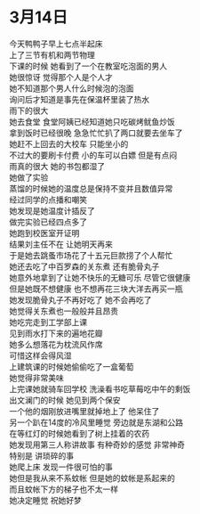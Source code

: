 # 3月14日  
今天鸭鸭子早上七点半起床  
上了三节有机和两节物理  
下课的时候  她看到了一个在教室吃泡面的男人  
她很惊讶  觉得那个人是个人才  
她不知道那个男人什么时候泡的泡面  
询问后才知道是事先在保温杯里装了热水  
雨下的很大  
她去食堂  食堂阿姨已经知道她只吃碳烤鱿鱼炒饭  
拿到饭时已经很晚  急急忙忙扒了两口就要去坐车了  
她赶不上回去的大校车  只能坐小的  
不过大的要刷卡付费  小的车可以白嫖  但是有点闷  
雨真的很大  她的书包都湿了  
她做了实验  
蒸馏的时候她的温度总是保持不变并且数值异常  
经过同学的点播和嘲笑  
她发现是她温度计插反了    
做完实验已经四点多了  
她跑到校医室开证明  
结果刘主任不在  让她明天再来  
于是她去跳蚤市场花了十五元巨款捞了个人帮忙  
她还去吃了中百罗森的关东煮  还有脆骨丸子  
她意外地拿到了让她不快乐的无糖可乐  尽管它很健康  
但是她既不想健康  也不想再花三块大洋去再买一瓶  
她发现脆骨丸子不再好吃了  她不会再吃了  
她觉得关东煮也一般般并且昂贵  
她吃完走到工学部上课  
见到雨水打下来的遍地花瓣  
她多么想落花为枕流风作席  
可惜这样会得风湿  
上建筑课的时候她偷偷吃了一盒葡萄  
她觉得非常美味  
上完课她就骑车回学校  洗澡看书吃草莓吃中午的剩饭  
出文澜门的时候  她见到两个保安  
一个他的烟刚放进嘴里就掉地上了  他呆住了  
另一个趴在14度的冷风里睡觉 旁边就是东湖和公路  
在等红灯的时候她看到了树上挂着的农药  
她发现用第三人称讲故事  有种奇妙的感觉  非常神奇  
特别是  讲琐碎的事  
她爬上床  发现一件很可怕的事  
她但是我从来不系蚊帐  但是她的蚊帐是系起来的  
而且蚊帐下方的梯子也不太一样  
她决定睡觉  祝她好梦  
